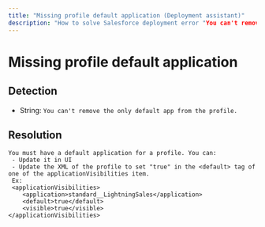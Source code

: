 ```yaml
---
title: "Missing profile default application (Deployment assistant)"
description: "How to solve Salesforce deployment error "You can't remove the only default app from the profile.""
---
```

<!-- markdownlint-disable MD013 -->
# Missing profile default application

## Detection

- String: `You can't remove the only default app from the profile.`

## Resolution

```shell
You must have a default application for a profile. You can:
 - Update it in UI
 - Update the XML of the profile to set "true" in the <default> tag of one of the applicationVisibilities item.
 Ex:
 <applicationVisibilities>
    <application>standard__LightningSales</application>
    <default>true</default>
    <visible>true</visible>
</applicationVisibilities>
```
